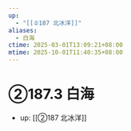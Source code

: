 ```yaml
---
up:
  - "[[②187 北冰洋]]"
aliases:
  - 白海
ctime: 2025-03-01T13:09:21+08:00
mtime: 2025-10-01T11:40:35+08:00
---
```


# ②187.3 白海

- up: [[②187 北冰洋]]
